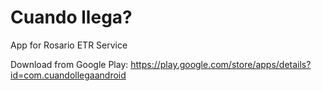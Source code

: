 Cuando llega?
===========

App for Rosario ETR Service

Download from Google Play:
https://play.google.com/store/apps/details?id=com.cuandollegaandroid

